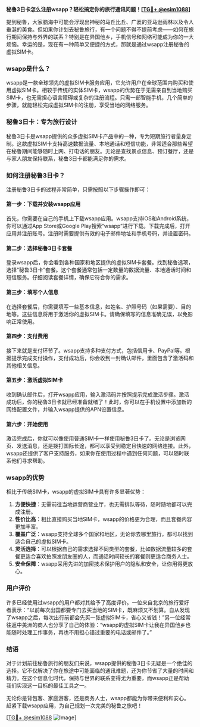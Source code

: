 **秘鲁3日卡怎么注册wsapp？轻松搞定你的旅行通讯问题！[[TG💪+ @esim1088](https://t.me/s/esim1088)]**

提到秘鲁，大家脑海中可能会浮现出神秘的马丘比丘、广袤的亚马逊雨林以及令人垂涎的美食。但如果你计划去秘鲁旅行，有一个问题不得不提前考虑——如何在旅行期间保持与外界的联系？特别是在异国他乡，手机信号和网络可能成为你的一大烦恼。幸运的是，现在有一种简单又便捷的方式，那就是通过wsapp注册秘鲁的虚拟SIM卡。

### wsapp是什么？

wsapp是一款全球领先的虚拟SIM卡服务应用，它允许用户在全球范围内购买和使用虚拟SIM卡。相较于传统的实体SIM卡，wsapp的优势在于无需亲自到当地购买SIM卡，也无需担心语言障碍或复杂的注册流程。只需一部智能手机，几个简单的步骤，就能轻松完成虚拟SIM卡的注册，享受当地的网络服务。

### 秘鲁3日卡：专为旅行设计

秘鲁3日卡是wsapp提供的众多虚拟SIM卡产品中的一种，专为短期旅行者量身定制。这款虚拟SIM卡支持高速数据流量、本地通话和短信功能，非常适合那些希望在秘鲁期间能够随时上网、打电话的朋友。无论是查找景点信息、预订餐厅，还是与家人朋友保持联系，秘鲁3日卡都能满足你的需求。

### 如何注册秘鲁3日卡？

注册秘鲁3日卡的过程非常简单，只需按照以下步骤操作即可：

#### 第一步：下载并安装wsapp应用

首先，你需要在自己的手机上下载wsapp应用。wsapp支持iOS和Android系统，你可以通过App Store或Google Play搜索“wsapp”进行下载。下载完成后，打开应用并注册账号。注册时需要提供有效的电子邮件地址和手机号码，并设置密码。

#### 第二步：选择秘鲁3日卡套餐

登录wsapp后，你会看到各种国家和地区提供的虚拟SIM卡套餐。找到秘鲁选项，选择“秘鲁3日卡”套餐。这个套餐通常包括一定数量的数据流量、本地通话时间和短信服务。仔细阅读套餐详情，确保它符合你的需求。

#### 第三步：填写个人信息

在选择套餐后，你需要填写一些基本信息，如姓名、护照号码（如果需要）、目的地等。这些信息将用于激活你的虚拟SIM卡。请确保填写的信息准确无误，以免影响正常使用。

#### 第四步：支付费用

接下来就是支付环节了。wsapp支持多种支付方式，包括信用卡、PayPal等。根据提示完成支付操作，支付成功后，你会收到一封确认邮件，里面包含了激活码和其他相关信息。

#### 第五步：激活虚拟SIM卡

收到确认邮件后，打开wsapp应用，输入激活码并按照提示完成激活步骤。激活成功后，你的秘鲁3日卡就已经准备就绪了！此时，你可以在手机设置中添加新的网络配置文件，并输入wsapp提供的APN设置信息。

#### 第六步：开始使用

激活完成后，你就可以像使用普通SIM卡一样使用秘鲁3日卡了。无论是浏览网页、发送消息，还是拨打国际长途，都可以享受到稳定且快速的网络连接。此外，wsapp还提供了客户支持服务，如果你在使用过程中遇到任何问题，可以随时联系他们寻求帮助。

### wsapp的优势

相比于传统SIM卡，wsapp的虚拟SIM卡具有许多显著优势：

1. **方便快捷**：无需前往当地运营商营业厅，也无需排队等待，随时随地都可以完成注册。
2. **性价比高**：相比直接购买当地SIM卡，wsapp的价格更为合理，而且套餐内容更加丰富。
3. **覆盖广泛**：wsapp支持全球多个国家和地区，无论你去哪里旅行，都可以找到适合自己的虚拟SIM卡。
4. **灵活选择**：可以根据自己的需求选择不同类型的套餐，比如数据流量较多的套餐更适合喜欢拍照发朋友圈的人，而通话时间较长的套餐则更适合商务人士。
5. **安全保障**：wsapp采用先进的加密技术保护用户的隐私和安全，让你用得更放心。

### 用户评价

许多已经使用过wsapp的用户都对其给予了高度评价。一位来自北京的旅行爱好者表示：“以前每次出国都要专门去买当地的SIM卡，既麻烦又不划算。自从发现了wsapp之后，每次出行前都会先买一张虚拟SIM卡，省心又省钱！”另一位经常往返中美洲的商人也分享了自己的体验：“wsapp的虚拟SIM卡让我在异国他乡也能随时处理工作事务，再也不用担心错过重要的电话或邮件了。”

### 结语

对于计划前往秘鲁旅行的朋友们来说，wsapp提供的秘鲁3日卡无疑是一个绝佳的选择。它不仅解决了你在旅途中可能面临的通讯难题，还为你节省了大量的时间和精力。在这个信息化时代，保持与世界的联系变得尤为重要，而wsapp正是帮助我们实现这一目标的最佳工具之一。

无论你是背包客、家庭游客，还是商务人士，wsapp都能为你带来便利和安心。赶紧下载wsapp应用，为自己规划一次完美的秘鲁之旅吧！

[[TG💪+ @esim1088](https://t.me/s/esim1088) ![Image](https://i.postimg.cc/4NQfJmqS/Snipaste-2025-05-13-00-14-12.png)]